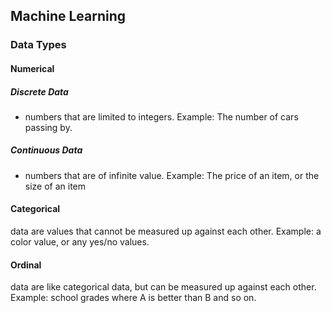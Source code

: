 ## Machine Learning

### Data Types
#### Numerical
##### Discrete Data
- numbers that are limited to integers. Example: The number of cars passing by.
    <br />
##### Continuous Data
- numbers that are of infinite value. Example: The price of an item, or the size of an item
#### Categorical
data are values that cannot be measured up against each other. Example: a color value, or any yes/no values.
#### Ordinal
data are like categorical data, but can be measured up against each other. Example: school grades where A is better than B and so on.